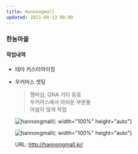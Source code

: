 ```yaml
---
title: Hannongmall
updated: 2021-08-13 00:00
---
```


### 한농마을
    
#### 작업내역
- 테마 커스터마이징
- 우커머스 셋팅
  
	>멤버십, QNA 기타 등등  
	>우커머스에서 아쉬운 부분들  
	>아쉽지 않게 작업  
  
	![hannongmall](https://github.com/project0210/project0210.github.io/blob/master/_posts/images/hannongmall/001.png?raw=true){: width="100%" height="auto"}
  
	![hannongmall](https://github.com/project0210/project0210.github.io/blob/master/_posts/images/hannongmall/002.png?raw=true){: width="100%" height="auto"}
  
	URL: http://hannongmall.kr/